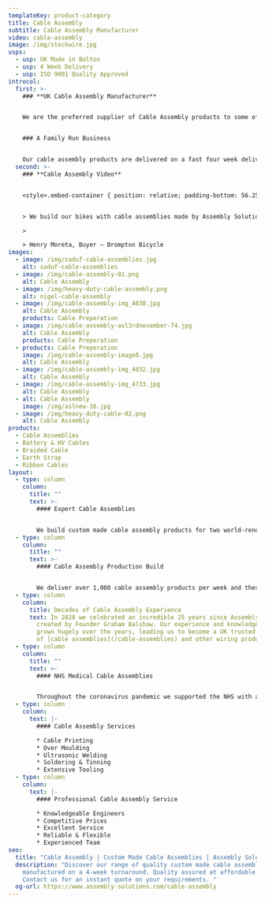 ```yaml
---
templateKey: product-category
title: Cable Assembly
subtitle: Cable Assembly Manufacturer
video: cable-assembly
image: /img/stockwire.jpg
usps:
  - usp: UK Made in Bolton
  - usp: 4 Week Delivery
  - usp: ISO 9001 Quality Approved
introcol:
  first: >-
    ### **UK Cable Assembly Manufacturer**


    We are the preferred supplier of Cable Assembly products to some of the worlds leading manufacturers including; Aston Martin, Siemens and Vodafone. Producing over 1,000 cable assemblies per week, our friendly and focused team are fully trained on all cable assembly production processes including; crimping, soldering, tinning and understanding acceptable tolerances set by the customer. With 25 years experience we have built a seamless service that offers customers a cable assembly solution, supporting them with design & development and delivering on a fast and flexible turnaround.


    ### A Family Run Business


    Our cable assembly products are delivered on a fast four week delivery, from receipt of sample approval. We make a cable assembly sample for all new products to ensure that the customer is 100% satisfied and happy for us to commence with full volume production. We work to only the highest quality standards and proud that all our cable assemblies are manufactured in our family run British Bolton factory.
  second: >-
    ### **Cable Assembly Video**


    <style>.embed-container { position: relative; padding-bottom: 56.25%; height: 0; overflow: hidden; max-width: 100%; } .embed-container iframe, .embed-container object, .embed-container embed { position: absolute; top: 0; left: 0; width: 100%; height: 100%; }</style><div class='embed-container'><iframe src='https://www.youtube.com/embed/JM9UP2GiQ_M?loop=1&playlist=JM9UP2GiQ_M' frameborder='0' allowfullscreen></iframe></div>


    > We build our bikes with cable assemblies made by Assembly Solutions as their quality is first class and deliveries are always on time, which is vital for our fast moving production lines! The sales and engineering team are an absolute pleasure to deal with, very friendly and quick to respond to any technical changes and quotations. It is very easy to say that ASL are one of our best suppliers!  

    >

    > Henry Moreta, Buyer – Brompton Bicycle
images:
  - image: /img/saduf-cable-assemblies.jpg
    alt: saduf-cable-assemblies
  - image: /img/cable-assembly-01.png
    alt: Cable Assembly
  - image: /img/heavy-duty-cable-assembly.png
    alt: nigel-cable-assembly
  - image: /img/cable-assembly-img_4030.jpg
    alt: Cable Assembly
    products: Cable Preperation
  - image: /img/cable-assembly-asl3rdnovember-74.jpg
    alt: Cable Assembly
    products: Cable Preperation
  - products: Cable Preperation
    image: /img/cable-assembly-image0.jpg
    alt: Cable Assembly
  - image: /img/cable-assembly-img_4032.jpg
    alt: Cable Assembly
  - image: /img/cable-assembly-img_4733.jpg
    alt: Cable Assembly
  - alt: Cable Assembly
    image: /img/aslnew-16.jpg
  - image: /img/heavy-duty-cable-02.png
    alt: Cable Assembly
products:
  - Cable Assemblies
  - Battery & HV Cables
  - Braided Cable
  - Earth Strap
  - Ribbon Cables
layout:
  - type: column
    column:
      title: ""
      text: >-
        #### Expert Cable Assemblies


        We build custom made cable assembly products for two world-renowned manufacturers, Aston Martin and Brompton Bicycle. Their supply chain required our technical expertise to create the most cost-effective solution for their application. Working with leading brands for over 25 years has broadened our knowledge and expertise on [cable assemblies](/cable-assemblies) which has opening opportunities in other Industries across the globe.
  - type: column
    column:
      title: ""
      text: >-
        #### Cable Assembly Production Build


        We deliver over 1,000 cable assembly products per week and these are shipped worldwide to Industries including; Automotive, Medical, Security and Test & Measurement. Based in our large and lively Bolton factory, our cable assembly production is set up for fast turnaround and accurate manufacture.
  - type: column
    column:
      title: Decades of Cable Assembly Experience
      text: In 2020 we celebrated an incredible 25 years since Assembly Solutions was
        created by Founder Graham Balshaw. Our experience and knowledge has
        grown hugely over the years, leading us to become a UK trusted supplier
        of [cable assemblies](/cable-assemblies) and other wiring products.
  - type: column
    column:
      title: ""
      text: >-
        #### NHS Medical Cable Assemblies


        Throughout the coronavirus pandemic we supported the NHS with a range cable assembly products for medical equipment. These included; cable assemblies for covid testing apparatus, hospital bed cables, sterilisation[](www.assembly-solutions.com/cable-assemblies) [cable assemblies](/cable-assemblies)[](www.assembly-solutions.com/cable-assemblies) and ventilation equipment cables. It has been an extremely challenging time and we're proud our of team that put in extra over time every week to show their support in helping hospitals all across the world.
  - type: column
    column:
      text: |-
        #### Cable Assembly Services

        * Cable Printing
        * Over Moulding
        * Ultrasonic Welding
        * Soldering & Tinning
        * Extensive Tooling
  - type: column
    column:
      text: |-
        #### Professional Cable Assembly Service

        * Knowledgeable Engineers
        * Competitive Prices
        * Excellent Service
        * Reliable & Flexible
        * Experienced Team
seo:
  title: "Cable Assembly | Custom Made Cable Assemblies | Assembly Solutions "
  description: "Discover our range of quality custom made cable assemblies. UK
    manufactured on a 4-week turnaround. Quality assured at affordable prices.
    Contact us for an instant quote on your requirements. "
  og-url: https://www.assembly-solutions.com/cable-assembly
---
```

